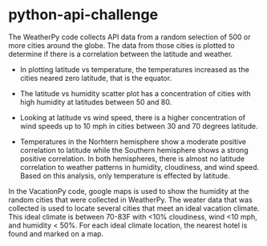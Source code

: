 # python-api-challenge

The WeatherPy code collects API data from a random selection of 500 or more cities around the globe. The data from those cities is plotted to determine if there is a correlation between the latitude and weather.

* In plotting latitude vs temperature, the temperatures increased as the cities neared zero latitude, that is the equator.

* The latitude vs humidity scatter plot has a concentration of cities with high humidity at latitudes between 50 and 80.

* Looking at latitude vs wind speed, there is a higher concentration of wind speeds up to 10 mph in cities between 30 and 70 degrees latitude.

* Temperatures in the Norhtern hemisphere show a moderate positive correlation to latitude while the Southern hemisphere shows a strong positive correlation. In both hemispheres, there is almost no latitude correlation to weather patterns in humidity, cloudiness, and wind speed. Based on this analysis, only temperature is effected by latitude.

In the VacationPy code, google maps is used to show the humidity at the random cities that were collected in WeatherPy. The weater data that was collected is used to locate several cities that meet an ideal vacation climate. This ideal climate is between 70-83F with <10% cloudiness, wind <10 mph, and humidity < 50%. For each ideal climate location, the nearest hotel is found and marked on a map.
